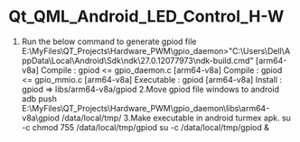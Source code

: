 # Qt_QML_Android_LED_Control_H-W

1. Run the below command to generate gpiod file
E:\MyFiles\QT_Projects\Hardware_PWM\gpio_daemon>"C:\Users\Dell\AppData\Local\Android\Sdk\ndk\27.0.12077973\ndk-build.cmd"
[arm64-v8a] Compile        : gpiod <= gpio_daemon.c
[arm64-v8a] Compile        : gpiod <= gpio_mmio.c
[arm64-v8a] Executable     : gpiod
[arm64-v8a] Install        : gpiod => libs/arm64-v8a/gpiod
2.Move gpiod file windows to android
adb push E:\MyFiles\QT_Projects\Hardware_PWM\gpio_daemon\libs\arm64-v8a\gpiod /data/local/tmp/
3.Make executable in android turmex apk.
su -c chmod 755 /data/local/tmp/gpiod
su -c /data/local/tmp/gpiod &
